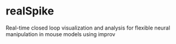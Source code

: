 # realSpike
Real-time closed loop visualization and analysis for flexible neural manipulation in mouse models using improv
